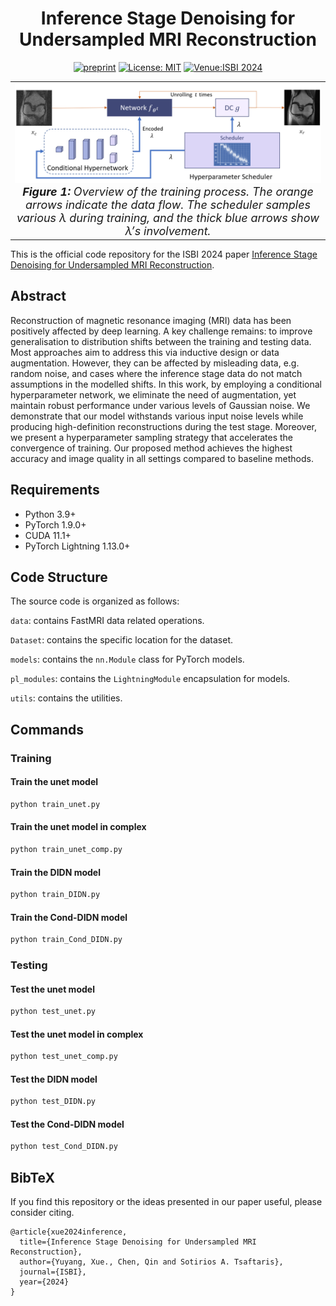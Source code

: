 <div align="center">

# Inference Stage Denoising for Undersampled MRI Reconstruction

[![preprint](https://img.shields.io/static/v1?label=arXiv&message=1234.56789&color=B31B1B)](https://arxiv.org/abs/)
[![License: MIT](https://img.shields.io/badge/License-MIT-yellow.svg)](https://opensource.org/licenses/MIT)
[![Venue:ISBI 2024](https://img.shields.io/badge/Venue-ISBI%202024-007CFF)]((https://biomedicalimaging.org/2024/))

</div>
<table align="center">
  <tr>
    <td align="center"> 
      <img src="./assets/fig0.png" alt="Image 1" style="width: 700px;"/> 
      <br>
      <em style="font-size: 18px;">  <strong style="font-size: 18px;">Figure 1:</strong> Overview of the training process. The orange arrows indicate the data flow. The scheduler samples various λ during training, and the thick blue arrows show λ’s involvement.</em>
    </td>
  </tr>
</table>

This is the official code repository for the ISBI 2024 paper [Inference Stage Denoising for Undersampled MRI Reconstruction](https://arxiv.org/abs/).
## Abstract
Reconstruction of magnetic resonance imaging (MRI) data has been positively affected by deep learning. A key challenge remains: to improve generalisation to distribution shifts between the training and testing data. Most approaches aim to address this via inductive design or data augmentation. However, they can be affected by misleading data, e.g. random noise, and cases where the inference stage data do not match assumptions in the modelled shifts. In this work, by employing a conditional hyperparameter network, we eliminate the need of augmentation, yet maintain robust performance under various levels of Gaussian noise.
We demonstrate that our model withstands various input noise levels while producing high-definition reconstructions during the test stage. Moreover, we present a hyperparameter sampling strategy that accelerates the convergence of training. Our proposed method achieves the highest accuracy and image quality in all settings compared to baseline methods.

## Requirements
- Python 3.9+
- PyTorch 1.9.0+
- CUDA 11.1+
- PyTorch Lightning 1.13.0+

## Code Structure
The source code is organized as follows:

```data```: contains FastMRI data related operations.

```Dataset```: contains the specific location for the dataset.

```models```: contains the `nn.Module` class for PyTorch models. 

```pl_modules```: contains the `LightningModule` encapsulation for models. 

```utils```: contains the utilities. 

## Commands

### Training

#### Train the unet model
```bash
python train_unet.py
```

#### Train the unet model in complex
```bash
python train_unet_comp.py
```

#### Train the DIDN model
```bash
python train_DIDN.py
```

#### Train the Cond-DIDN model
```bash
python train_Cond_DIDN.py
```

### Testing

#### Test the unet model
```bash
python test_unet.py
```

#### Test the unet model in complex
```bash
python test_unet_comp.py
```

#### Test the DIDN model
```bash
python test_DIDN.py
```

#### Test the Cond-DIDN model
```bash
python test_Cond_DIDN.py
```

## BibTeX
If you find this repository or the ideas presented in our paper useful, please consider citing.
```
@article{xue2024inference,
  title={Inference Stage Denoising for Undersampled MRI Reconstruction},
  author={Yuyang, Xue., Chen, Qin and Sotirios A. Tsaftaris},
  journal={ISBI},
  year={2024}
}
```
